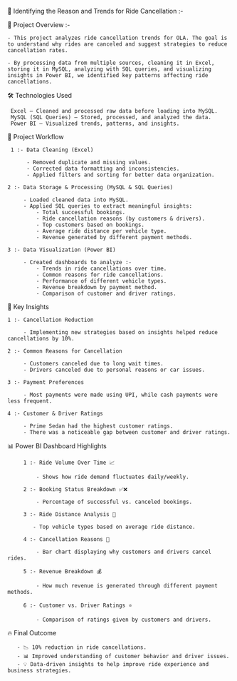 📌 Identifying the Reason and Trends for Ride Cancellation :- 

  🚀 Project Overview :- 

    - This project analyzes ride cancellation trends for OLA. The goal is to understand why rides are canceled and suggest strategies to reduce cancellation rates.

    - By processing data from multiple sources, cleaning it in Excel, storing it in MySQL, analyzing with SQL queries, and visualizing insights in Power BI, we identified key patterns affecting ride cancellations.

  🛠 Technologies Used

     Excel – Cleaned and processed raw data before loading into MySQL.
     MySQL (SQL Queries) – Stored, processed, and analyzed the data.
     Power BI – Visualized trends, patterns, and insights.

  🔄 Project Workflow

     1 :- Data Cleaning (Excel)

          - Removed duplicate and missing values.
          - Corrected data formatting and inconsistencies.
          - Applied filters and sorting for better data organization.

    2 :- Data Storage & Processing (MySQL & SQL Queries)

         - Loaded cleaned data into MySQL.
         - Applied SQL queries to extract meaningful insights:
             - Total successful bookings.
             - Ride cancellation reasons (by customers & drivers).
             - Top customers based on bookings.
             - Average ride distance per vehicle type.
             - Revenue generated by different payment methods.  

    3 :- Data Visualization (Power BI)

         - Created dashboards to analyze :-
             - Trends in ride cancellations over time.
             - Common reasons for ride cancellations.
             - Performance of different vehicle types.
             - Revenue breakdown by payment method.
             - Comparison of customer and driver ratings. 

🎯 Key Insights

    1 :- Cancellation Reduction

         - Implementing new strategies based on insights helped reduce cancellations by 10%.

    2 :- Common Reasons for Cancellation

         - Customers canceled due to long wait times.
         - Drivers canceled due to personal reasons or car issues.

    3 :- Payment Preferences

         - Most payments were made using UPI, while cash payments were less frequent.

    4 :- Customer & Driver Ratings

         - Prime Sedan had the highest customer ratings.
         - There was a noticeable gap between customer and driver ratings.

📊 Power BI Dashboard Highlights


         1 :- Ride Volume Over Time 📈

             - Shows how ride demand fluctuates daily/weekly.

         2 :- Booking Status Breakdown ✅❌

             - Percentage of successful vs. canceled bookings.

         3 :- Ride Distance Analysis 🚕

            - Top vehicle types based on average ride distance.

         4 :- Cancellation Reasons 🚫

             - Bar chart displaying why customers and drivers cancel rides.

         5 :- Revenue Breakdown 💰

             - How much revenue is generated through different payment methods.

         6 :- Customer vs. Driver Ratings ⭐

             - Comparison of ratings given by customers and drivers.


  🔥 Final Outcome

       - 📉 10% reduction in ride cancellations.
       - 📊 Improved understanding of customer behavior and driver issues.
       - 💡 Data-driven insights to help improve ride experience and business strategies.
           
   
     
